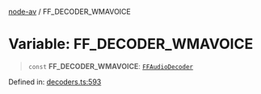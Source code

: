 [node-av](../globals.md) / FF\_DECODER\_WMAVOICE

# Variable: FF\_DECODER\_WMAVOICE

> `const` **FF\_DECODER\_WMAVOICE**: [`FFAudioDecoder`](../type-aliases/FFAudioDecoder.md)

Defined in: [decoders.ts:593](https://github.com/seydx/av/blob/f8631fc881b394300b1479f511d55cf1c370a87f/src/constants/decoders.ts#L593)
